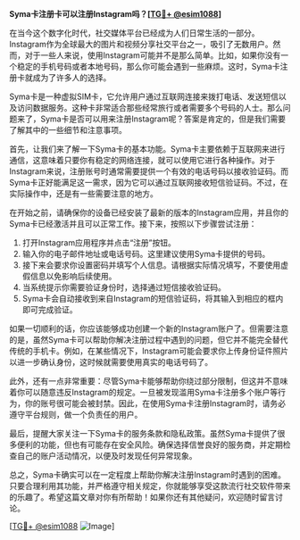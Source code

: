 **Syma卡注册卡可以注册Instagram吗？[[TG💪+ @esim1088](https://t.me/s/esim1088)]**

在当今这个数字化时代，社交媒体平台已经成为人们日常生活的一部分。Instagram作为全球最大的图片和视频分享社交平台之一，吸引了无数用户。然而，对于一些人来说，使用Instagram可能并不是那么简单。比如，如果你没有一个稳定的手机号码或者本地号码，那么你可能会遇到一些麻烦。这时，Syma卡注册卡就成为了许多人的选择。

Syma卡是一种虚拟SIM卡，它允许用户通过互联网连接来拨打电话、发送短信以及访问数据服务。这种卡非常适合那些经常旅行或者需要多个号码的人士。那么问题来了，Syma卡是否可以用来注册Instagram呢？答案是肯定的，但是我们需要了解其中的一些细节和注意事项。

首先，让我们来了解一下Syma卡的基本功能。Syma卡主要依赖于互联网来进行通信，这意味着只要你有稳定的网络连接，就可以使用它进行各种操作。对于Instagram来说，注册账号时通常需要提供一个有效的电话号码以接收验证码。而Syma卡正好能满足这一需求，因为它可以通过互联网接收短信验证码。不过，在实际操作中，还是有一些需要注意的地方。

在开始之前，请确保你的设备已经安装了最新的版本的Instagram应用，并且你的Syma卡已经激活并且可以正常工作。接下来，按照以下步骤尝试注册：

1. 打开Instagram应用程序并点击“注册”按钮。
2. 输入你的电子邮件地址或电话号码。这里建议使用Syma卡提供的号码。
3. 接下来会要求你设置密码并填写个人信息。请根据实际情况填写，不要使用虚假信息以免影响后续使用。
4. 当系统提示你需要验证身份时，选择通过短信接收验证码。
5. Syma卡会自动接收到来自Instagram的短信验证码，将其输入到相应的框内即可完成验证。

如果一切顺利的话，你应该能够成功创建一个新的Instagram账户了。但需要注意的是，虽然Syma卡可以帮助你解决注册过程中遇到的问题，但它并不能完全替代传统的手机卡。例如，在某些情况下，Instagram可能会要求你上传身份证件照片以进一步确认身份，这时候就需要使用真实的电话号码了。

此外，还有一点非常重要：尽管Syma卡能够帮助你绕过部分限制，但这并不意味着你可以随意违反Instagram的规定。一旦被发现滥用Syma卡注册多个账户等行为，你的账号很可能会被封禁。因此，在使用Syma卡注册Instagram时，请务必遵守平台规则，做一个负责任的用户。

最后，提醒大家关注一下Syma卡的服务条款和隐私政策。虽然Syma卡提供了很多便利的功能，但也有可能存在安全风险。确保选择信誉良好的服务商，并定期检查自己的账户活动情况，以便及时发现任何异常现象。

总之，Syma卡确实可以在一定程度上帮助你解决注册Instagram时遇到的困难。只要合理利用其功能，并严格遵守相关规定，你就能够享受这款流行社交软件带来的乐趣了。希望这篇文章对你有所帮助！如果你还有其他疑问，欢迎随时留言讨论。

[[TG💪+ @esim1088](https://t.me/s/esim1088) ![Image](https://i.postimg.cc/4NQfJmqS/Snipaste-2025-05-13-00-14-12.png)]
